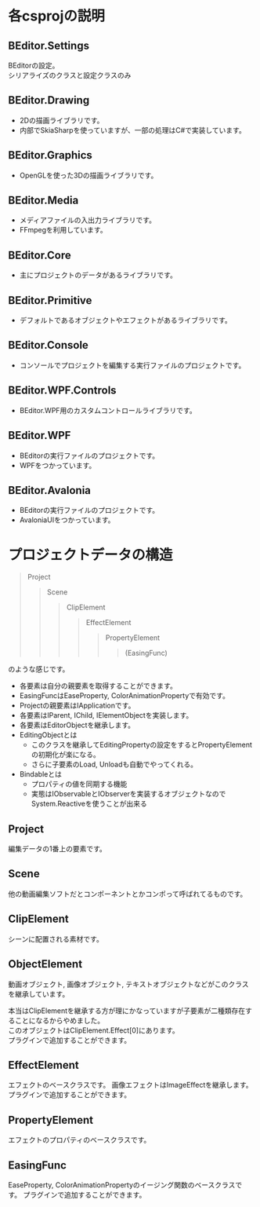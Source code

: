 # 各csprojの説明

## BEditor.Settings

BEditorの設定。  
シリアライズのクラスと設定クラスのみ

## BEditor.Drawing

* 2Dの描画ライブラリです。  
* 内部でSkiaSharpを使っていますが、一部の処理はC#で実装しています。

## BEditor.Graphics

* OpenGLを使った3Dの描画ライブラリです。

## BEditor.Media

* メディアファイルの入出力ライブラリです。  
* FFmpegを利用しています。

## BEditor.Core

* 主にプロジェクトのデータがあるライブラリです。

## BEditor.Primitive

* デフォルトであるオブジェクトやエフェクトがあるライブラリです。

## BEditor.Console

* コンソールでプロジェクトを編集する実行ファイルのプロジェクトです。

## BEditor.WPF.Controls

* BEditor.WPF用のカスタムコントロールライブラリです。

## BEditor.WPF

* BEditorの実行ファイルのプロジェクトです。  
* WPFをつかっています。

## BEditor.Avalonia

* BEditorの実行ファイルのプロジェクトです。  
* AvaloniaUIをつかっています。

# プロジェクトデータの構造

> Project
> > Scene
> > > ClipElement
> > > > EffectElement
> > > > > PropertyElement
> > > > > > (EasingFunc)

のような感じです。  
* 各要素は自分の親要素を取得することができます。  
* EasingFuncはEaseProperty, ColorAnimationPropertyで有効です。
* Projectの親要素はIApplicationです。
* 各要素はIParent, IChild, IElementObjectを実装します。
* 各要素はEditorObjectを継承します。
* EditingObjectとは
    * このクラスを継承してEditingPropertyの設定をするとPropertyElementの初期化が楽になる。
    * さらに子要素のLoad, Unloadも自動でやってくれる。
* Bindableとは
    * プロパティの値を同期する機能
    * 実態はIObservableとIObserverを実装するオブジェクトなのでSystem.Reactiveを使うことが出来る

## Project

編集データの1番上の要素です。

## Scene

他の動画編集ソフトだとコンポーネントとかコンポって呼ばれてるものです。

## ClipElement

シーンに配置される素材です。

## ObjectElement

動画オブジェクト, 画像オブジェクト, テキストオブジェクトなどがこのクラスを継承しています。  
  
本当はClipElementを継承する方が理にかなっていますが子要素が二種類存在することになるからやめました。  
このオブジェクトはClipElement.Effect[0]にあります。  
プラグインで追加することができます。

## EffectElement

エフェクトのベースクラスです。
画像エフェクトはImageEffectを継承します。  
プラグインで追加することができます。

## PropertyElement

エフェクトのプロパティのベースクラスです。

## EasingFunc

EaseProperty, ColorAnimationPropertyのイージング関数のベースクラスです。
プラグインで追加することができます。
